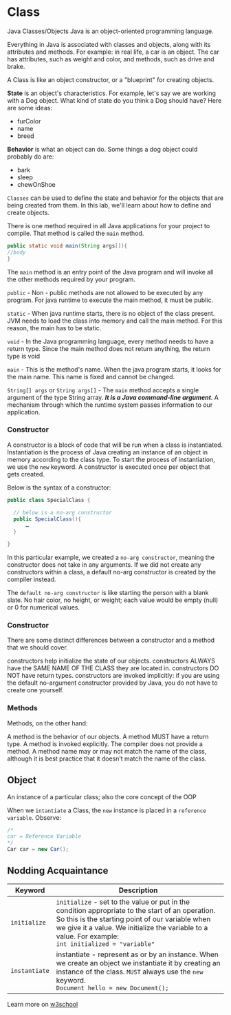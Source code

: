 # Class
Java Classes/Objects
Java is an object-oriented programming language.

Everything in Java is associated with classes and objects, along with its attributes and methods. For example: in real life, a car is an object. The car has attributes, such as weight and color, and methods, such as drive and brake.

A Class is like an object constructor, or a "blueprint" for creating objects.

<strong>State</strong> is an object's characteristics. For example, let's say we are working with a Dog object. What kind of state do you think a Dog should have? Here are some ideas:

- furColor
- name
- breed

<strong>Behavior</strong> is what an object can do. Some things a dog object could probably do are:

- bark
- sleep
- chewOnShoe

`Classes` can be used to define the state and behavior for the objects that are being created from them. In this lab, we'll learn about how to define and create objects.

There is one method required in all Java applications for your project to compile. That method is called the `main` method.

```java
public static void main(String args[]){
//body
}
```

The `main` method is an entry point of the Java program and will invoke all the other methods required by your program.

 

`public` - Non - public methods are not allowed to be executed by any program. For java runtime to execute the main method, it must be public.

`static` - When java runtime starts, there is no object of the class present. JVM needs to load the class into memory and call the main method. For this reason, the main has to be static.

`void` - In the Java programming language, every method needs to have a return type. Since the main method does not return anything, the return type is void

`main` - This is the method's name. When the java program starts, it looks for the main name. This name is fixed and cannot be changed.

`String[] args` or `String args[]` - The `main` method accepts a single argument of the type String array. ***It is a Java command-line argument***. A mechanism through which the runtime system passes information to our application.


### Constructor
A constructor is a block of code that will be run when a class is instantiated. Instantiation is the process of Java creating an instance of an object in memory according to the class type. To start the process of instantiation, we use the `new` keyword. A constructor is executed once per object that gets created.

Below is the syntax of a constructor:

```java
public class SpecialClass {

  // below is a no-arg constructor
  public SpecialClass(){
      …
  }

}
```

In this particular example, we created a `no-arg constructor`, meaning the constructor does not take in any arguments. If we did not create any constructors within a class, a default no-arg constructor is created by the compiler instead.

The `default no-arg constructor` is like starting the person with a blank slate. No hair color, no height, or weight; each value would be empty (null) or 0 for numerical values.

### Constructor
There are some distinct differences between a constructor and a method that we should cover.

constructors help initialize the state of our objects.
constructors ALWAYS have the SAME NAME OF THE CLASS they are located in.
constructors DO NOT have return types.
constructors are invoked implicitly: if you are using the default no-argument constructor provided by Java, you do not have to create one yourself.
 
### Methods
Methods, on the other hand:

A method is the behavior of our objects.
A method MUST have a return type.
A method is invoked explicitly.
The compiler does not provide a method.
A method name may or may not match the name of the class, although it is best practice that it doesn’t match the name of the class.

## Object
An instance of a particular class; also the core concept of the OOP

When we `intantiate` a Class, the `new` instance is placed in a `reference variable`. Observe:
```java
/*
car = Reference Variable
*/
Car car = new Car();
```

## Nodding Acquaintance
| Keyword      | Description |
| ----------- | ----------- |
| `initialize`      | `initialize` - set to the value or put in the condition appropriate to the start of an operation. So this is the starting point of our variable when we give it a value. We initialize the variable to a value. For example: <br />   ```int initialized = "variable" ```  |
| `instantiate`   | instantiate - represent as or by an instance. When we create an object we instantiate it by creating an instance of the class. `MUST` always use the `new` keyword. <br/>   ``` Document hello = new Document(); ``` |

Learn more on [w3school](https://www.w3schools.com/java/java_classes.asp)